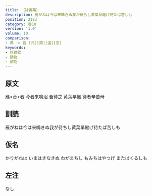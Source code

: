 ```yaml
---
title: （詠黄葉）
description: 雁がねは今は来鳴きぬ我が待ちし黄葉早継げ待たば苦しも
position: 2183
category: 巻10
version: '1.0'
volume: 10
comparison:
- 鳴 -> 音 [元][類][温][京]
keywords:
- 秋雑歌
- 動物
- 植物
---
```


## 原文

鴈<音>者 今者来鳴沼 吾待之 黄葉早継 待者辛苦母

## 訓読

雁がねは今は来鳴きぬ我が待ちし黄葉早継げ待たば苦しも

## 仮名

かりがねは いまはきなきぬ わがまちし もみちはやつげ またばくるしも

## 左注

なし
